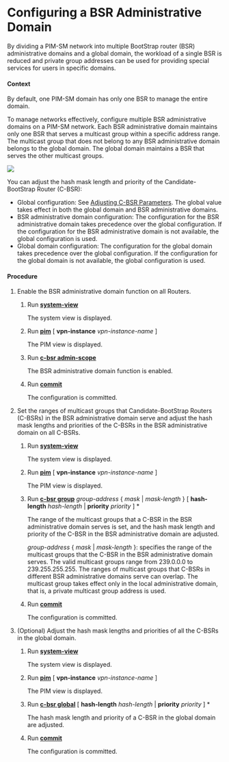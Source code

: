 Configuring a BSR Administrative Domain
=======================================

By dividing a PIM-SM network into multiple BootStrap router (BSR) administrative domains and a global domain, the workload of a single BSR is reduced and private group addresses can be used for providing special services for users in specific domains.

#### Context

By default, one PIM-SM domain has only one BSR to manage the entire domain.

To manage networks effectively, configure multiple BSR administrative domains on a PIM-SM network. Each BSR administrative domain maintains only one BSR that serves a multicast group within a specific address range. The multicast group that does not belong to any BSR administrative domain belongs to the global domain. The global domain maintains a BSR that serves the other multicast groups.

![](../../../../public_sys-resources/note_3.0-en-us.png) 

You can adjust the hash mask length and priority of the Candidate-BootStrap Router (C-BSR):

* Global configuration: See [Adjusting C-BSR Parameters](dc_vrp_multicast_cfg_0018.html). The global value takes effect in both the global domain and BSR administrative domains.
* BSR administrative domain configuration: The configuration for the BSR administrative domain takes precedence over the global configuration. If the configuration for the BSR administrative domain is not available, the global configuration is used.
* Global domain configuration: The configuration for the global domain takes precedence over the global configuration. If the configuration for the global domain is not available, the global configuration is used.


#### Procedure

1. Enable the BSR administrative domain function on all Routers.
   1. Run [**system-view**](cmdqueryname=system-view)
      
      
      
      The system view is displayed.
   2. Run [**pim**](cmdqueryname=pim) [ **vpn-instance** *vpn-instance-name* ]
      
      
      
      The PIM view is displayed.
   3. Run [**c-bsr admin-scope**](cmdqueryname=c-bsr+admin-scope)
      
      
      
      The BSR administrative domain function is enabled.
   4. Run [**commit**](cmdqueryname=commit)
      
      
      
      The configuration is committed.
2. Set the ranges of multicast groups that Candidate-BootStrap Routers (C-BSRs) in the BSR administrative domain serve and adjust the hash mask lengths and priorities of the C-BSRs in the BSR administrative domain on all C-BSRs.
   1. Run [**system-view**](cmdqueryname=system-view)
      
      
      
      The system view is displayed.
   2. Run [**pim**](cmdqueryname=pim) [ **vpn-instance** *vpn-instance-name* ]
      
      
      
      The PIM view is displayed.
   3. Run [**c-bsr group**](cmdqueryname=c-bsr+group) *group-address* { *mask* | *mask-length* } [ **hash-length** *hash-length* | **priority** *priority* ] \*
      
      
      
      The range of the multicast groups that a C-BSR in the BSR administrative domain serves is set, and the hash mask length and priority of the C-BSR in the BSR administrative domain are adjusted.
      
      *group-address* { *mask* | *mask-length* }: specifies the range of the multicast groups that the C-BSR in the BSR administrative domain serves. The valid multicast groups range from 239.0.0.0 to 239.255.255.255. The ranges of multicast groups that C-BSRs in different BSR administrative domains serve can overlap. The multicast group takes effect only in the local administrative domain, that is, a private multicast group address is used.
   4. Run [**commit**](cmdqueryname=commit)
      
      
      
      The configuration is committed.
3. (Optional) Adjust the hash mask lengths and priorities of all the C-BSRs in the global domain.
   1. Run [**system-view**](cmdqueryname=system-view)
      
      
      
      The system view is displayed.
   2. Run [**pim**](cmdqueryname=pim) [ **vpn-instance** *vpn-instance-name* ]
      
      
      
      The PIM view is displayed.
   3. Run [**c-bsr global**](cmdqueryname=c-bsr+global) [ **hash-length** *hash-length* | **priority** *priority* ] \*
      
      
      
      The hash mask length and priority of a C-BSR in the global domain are adjusted.
   4. Run [**commit**](cmdqueryname=commit)
      
      
      
      The configuration is committed.
